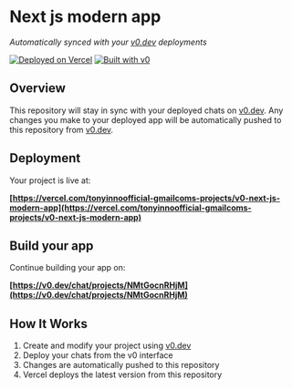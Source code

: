 # Next js modern app

*Automatically synced with your [v0.dev](https://v0.dev) deployments*

[![Deployed on Vercel](https://img.shields.io/badge/Deployed%20on-Vercel-black?style=for-the-badge&logo=vercel)](https://vercel.com/tonyinnoofficial-gmailcoms-projects/v0-next-js-modern-app)
[![Built with v0](https://img.shields.io/badge/Built%20with-v0.dev-black?style=for-the-badge)](https://v0.dev/chat/projects/NMtGocnRHjM)

## Overview

This repository will stay in sync with your deployed chats on [v0.dev](https://v0.dev).
Any changes you make to your deployed app will be automatically pushed to this repository from [v0.dev](https://v0.dev).

## Deployment

Your project is live at:

**[https://vercel.com/tonyinnoofficial-gmailcoms-projects/v0-next-js-modern-app](https://vercel.com/tonyinnoofficial-gmailcoms-projects/v0-next-js-modern-app)**

## Build your app

Continue building your app on:

**[https://v0.dev/chat/projects/NMtGocnRHjM](https://v0.dev/chat/projects/NMtGocnRHjM)**

## How It Works

1. Create and modify your project using [v0.dev](https://v0.dev)
2. Deploy your chats from the v0 interface
3. Changes are automatically pushed to this repository
4. Vercel deploys the latest version from this repository
